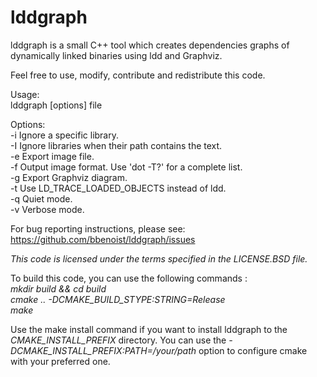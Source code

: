 lddgraph
========

lddgraph is a small C++ tool which creates dependencies graphs of dynamically
linked binaries using ldd and Graphviz.

Feel free to use, modify, contribute and redistribute this code.

Usage:  
  lddgraph [options] file

Options:  
  -i <library>  Ignore a specific library.  
  -I <text>     Ignore libraries when their path contains the text.  
  -e <file>     Export image file.  
  -f <format>   Output image format. Use 'dot -T?' for a complete list.  
  -g <file>     Export Graphviz diagram.  
  -t            Use LD_TRACE_LOADED_OBJECTS instead of ldd.  
  -q            Quiet mode.  
  -v            Verbose mode.

For bug reporting instructions, please see:  
https://github.com/bbenoist/lddgraph/issues

*This code is licensed under the terms specified in the LICENSE.BSD file.*

To build this code, you can use the following commands :  
 *mkdir build && cd build*  
 *cmake .. -DCMAKE_BUILD_STYPE:STRING=Release*  
 *make*

Use the make install command if you want to install lddgraph to the
*CMAKE_INSTALL_PREFIX* directory. You can use the
_-DCMAKE_INSTALL_PREFIX:PATH=/your/path_ option to configure cmake with your
preferred one.

